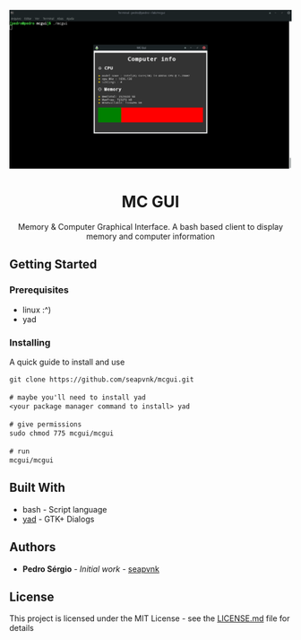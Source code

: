 
<p align="center">
    <img src="./assets/screenshot.png" alt="a picture from mc gui"/>
</p>

<h1 align="center">MC GUI</h1>
<p align="center">Memory & Computer Graphical Interface. A bash based client to display memory and computer information</p>

## Getting Started

### Prerequisites
 - linux :^)
 - yad

### Installing
A quick guide to install and use

```
git clone https://github.com/seapvnk/mcgui.git

# maybe you'll need to install yad
<your package manager command to install> yad

# give permissions
sudo chmod 775 mcgui/mcgui

# run 
mcgui/mcgui

```

## Built With

* bash - Script language
* [yad](https://www.mankier.com/1/yad) - GTK+ Dialogs

## Authors

* **Pedro Sérgio** - *Initial work* - [seapvnk](https://github.com/seapvnk)

## License

This project is licensed under the MIT License - see the [LICENSE.md](LICENSE.md) file for details
